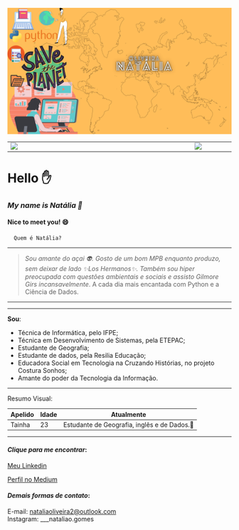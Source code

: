 ![Minha-logo](https://github.com/Natalia-oli/Natalia-oli/blob/main/1.png)

<table>
    <tr>
        <td><img width="400px" align="left" src="https://github-readme-stats.vercel.app/api/top-langs/?username=Natalia-oli&hide=html&layout=compact&theme=buefy" /></td>
        <td><img width="495px" align="left" src="https://github-readme-stats.vercel.app/api?username=Natalia-oli&theme=buefy"/></td>
    </tr>   
</table>
</center> 

# Hello :hand:
### _My name is Natália :dizzy:_
  #### **Nice to meet you!**   :smile: 
  


      Quem é Natália?
**************** 
 > _Sou amante do açai :alien:. Gosto de um bom MPB enquanto produzo, sem deixar de lado :sparkles:Los Hermanos:sparkles:. Também sou hiper preocupada com questões ambientais e sociais e assisto Gilmore Girs incansavelmente_. A cada dia mais encantada com Python e a Ciência de Dados. 
**************** 

**************** 
**Sou**:

+ Técnica de Informática, pelo IFPE;
+ Técnica em Desenvolvimento de Sistemas, pela ETEPAC;
+ Estudante de Geografia;
+ Estudante de dados, pela Resilia Educação;
+ Educadora Social em Tecnologia na Cruzando Histórias, no projeto Costura Sonhos;
+ Amante do poder da Tecnologia da Informação.

**************** 

Resumo Visual:

| Apelido | Idade| Atualmente |
| ---- | ---- | --------- |
| Tainha | 23 | Estudante de Geografia, inglês e de Dados.:yellow_heart:|

**************** 
#### **_Clique para me encontrar_:**
[Meu Linkedin](https://www.linkedin.com/in/natalia-gomes-4542781b1/)<!DOCTYPE HTML/> <br/> 

[Perfil no Medium](https://medium.com/@natalia.gomes/)<!DOCTYPE HTML/> <br/> 




#### **_Demais formas de contato_:**
E-mail: nataliaoliveira2@outlook.com  <!DOCTYPE HTML/> <br/> 
Instagram: ___nataliao.gomes <br/>





